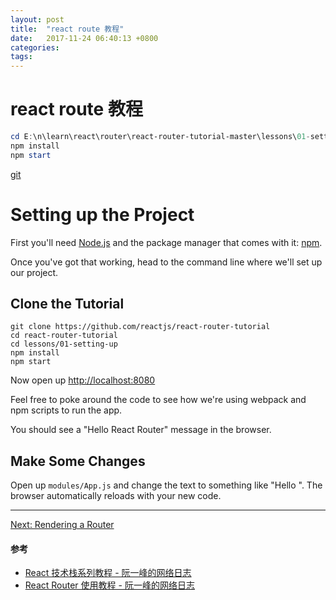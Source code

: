 ```yaml
---
layout: post
title:  "react route 教程"
date:   2017-11-24 06:40:13 +0800
categories:  
tags: 
---
```


# react route 教程 #
```powershell
cd E:\n\learn\react\router\react-router-tutorial-master\lessons\01-setting-up
npm install
npm start
```
[git](https://github.com/reactjs/react-router-tutorial/tree/master/lessons/01-setting-up)


# Setting up the Project

First you'll need [Node.js](https://nodejs.org) and the package manager
that comes with it: [npm](https://www.npmjs.com/).

Once you've got that working, head to the command line where we'll set
up our project.

## Clone the Tutorial

```
git clone https://github.com/reactjs/react-router-tutorial
cd react-router-tutorial
cd lessons/01-setting-up
npm install
npm start
```

Now open up [http://localhost:8080](http://localhost:8080)

Feel free to poke around the code to see how we're using webpack and npm
scripts to run the app.

You should see a "Hello React Router" message in the browser.

## Make Some Changes

Open up `modules/App.js` and change the text to something like "Hello
<your name>". The browser automatically reloads with your new code.

---

[Next: Rendering a Router](../02-rendering-a-route/)



#### 参考 ####

* [React 技术栈系列教程 - 阮一峰的网络日志](http://www.ruanyifeng.com/blog/2016/09/react-technology-stack.html)
* [React Router 使用教程 - 阮一峰的网络日志](http://www.ruanyifeng.com/blog/2016/05/react_router.html)